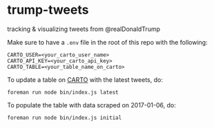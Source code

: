 # trump-tweets
tracking &amp; visualizing tweets from @realDonaldTrump

Make sure to have a `.env` file in the root of this repo with the following:

```
CARTO_USER=<your_carto_user_name>
CARTO_API_KEY=<your_carto_api_key>
CARTO_TABLE=<your_table_name_on_carto>
```

To update a table on [CARTO](https://carto.com) with the latest tweets, do:

```
foreman run node bin/index.js latest
```

To populate the table with data scraped on 2017-01-06, do:

```
foreman run node bin/index.js initial
```
